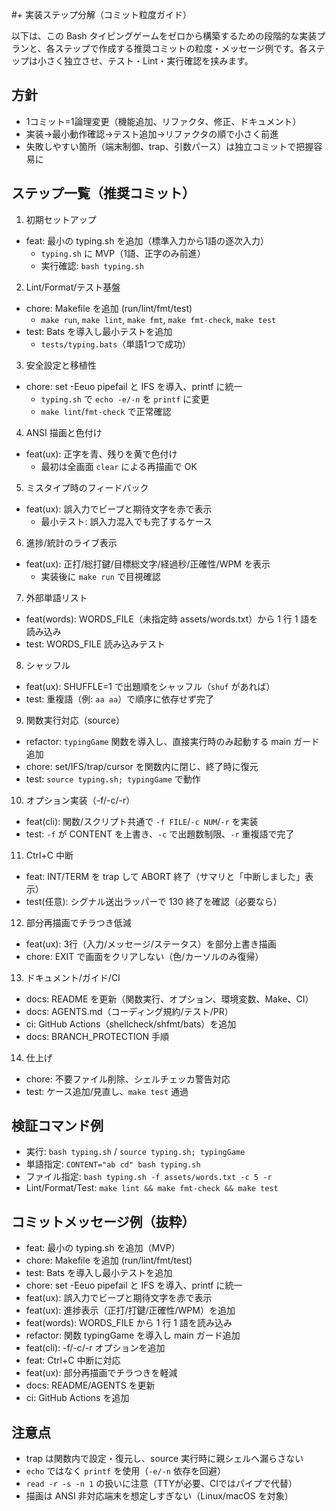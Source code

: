 #+ 実装ステップ分解（コミット粒度ガイド）

以下は、この Bash タイピングゲームをゼロから構築するための段階的な実装プランと、各ステップで作成する推奨コミットの粒度・メッセージ例です。各ステップは小さく独立させ、テスト・Lint・実行確認を挟みます。

## 方針
- 1コミット=1論理変更（機能追加、リファクタ、修正、ドキュメント）
- 実装→最小動作確認→テスト追加→リファクタの順で小さく前進
- 失敗しやすい箇所（端末制御、trap、引数パース）は独立コミットで把握容易に

## ステップ一覧（推奨コミット）

1. 初期セットアップ
- feat: 最小の typing.sh を追加（標準入力から1語の逐次入力）
  - `typing.sh` に MVP（1語、正字のみ前進）
  - 実行確認: `bash typing.sh`

2. Lint/Format/テスト基盤
- chore: Makefile を追加 (run/lint/fmt/test)
  - `make run`, `make lint`, `make fmt`, `make fmt-check`, `make test`
- test: Bats を導入し最小テストを追加
  - `tests/typing.bats`（単語1つで成功）

3. 安全設定と移植性
- chore: set -Eeuo pipefail と IFS を導入、printf に統一
  - `typing.sh` で `echo -e/-n` を `printf` に変更
  - `make lint`/`fmt-check` で正常確認

4. ANSI 描画と色付け
- feat(ux): 正字を青、残りを黄で色付け
  - 最初は全画面 `clear` による再描画で OK

5. ミスタイプ時のフィードバック
- feat(ux): 誤入力でビープと期待文字を赤で表示
  - 最小テスト: 誤入力混入でも完了するケース

6. 進捗/統計のライブ表示
- feat(ux): 正打/総打鍵/目標総文字/経過秒/正確性/WPM を表示
  - 実装後に `make run` で目視確認

7. 外部単語リスト
- feat(words): WORDS_FILE（未指定時 assets/words.txt）から 1 行 1 語を読み込み
- test: WORDS_FILE 読み込みテスト

8. シャッフル
- feat(ux): SHUFFLE=1 で出題順をシャッフル（`shuf` があれば）
- test: 重複語（例: `aa aa`）で順序に依存せず完了

9. 関数実行対応（source）
- refactor: `typingGame` 関数を導入し、直接実行時のみ起動する main ガード追加
- chore: set/IFS/trap/cursor を関数内に閉じ、終了時に復元
- test: `source typing.sh; typingGame` で動作

10. オプション実装（-f/-c/-r）
- feat(cli): 関数/スクリプト共通で `-f FILE`/`-c NUM`/`-r` を実装
- test: `-f` が CONTENT を上書き、`-c` で出題数制限、`-r` 重複語で完了

11. Ctrl+C 中断
- feat: INT/TERM を trap して ABORT 終了（サマリと「中断しました」表示）
- test(任意): シグナル送出ラッパーで 130 終了を確認（必要なら）

12. 部分再描画でチラつき低減
- feat(ux): 3行（入力/メッセージ/ステータス）を部分上書き描画
- chore: EXIT で画面をクリアしない（色/カーソルのみ復帰）

13. ドキュメント/ガイド/CI
- docs: README を更新（関数実行、オプション、環境変数、Make、CI）
- docs: AGENTS.md（コーディング規約/テスト/PR）
- ci: GitHub Actions（shellcheck/shfmt/bats）を追加
- docs: BRANCH_PROTECTION 手順

14. 仕上げ
- chore: 不要ファイル削除、シェルチェッカ警告対応
- test: ケース追加/見直し、`make test` 通過

## 検証コマンド例
- 実行: `bash typing.sh` / `source typing.sh; typingGame`
- 単語指定: `CONTENT="ab cd" bash typing.sh`
- ファイル指定: `bash typing.sh -f assets/words.txt -c 5 -r`
- Lint/Format/Test: `make lint && make fmt-check && make test`

## コミットメッセージ例（抜粋）
- feat: 最小の typing.sh を追加（MVP）
- chore: Makefile を追加 (run/lint/fmt/test)
- test: Bats を導入し最小テストを追加
- chore: set -Eeuo pipefail と IFS を導入、printf に統一
- feat(ux): 誤入力でビープと期待文字を赤で表示
- feat(ux): 進捗表示（正打/打鍵/正確性/WPM）を追加
- feat(words): WORDS_FILE から 1 行 1 語を読み込み
- refactor: 関数 typingGame を導入し main ガード追加
- feat(cli): -f/-c/-r オプションを追加
- feat: Ctrl+C 中断に対応
- feat(ux): 部分再描画でチラつきを軽減
- docs: README/AGENTS を更新
- ci: GitHub Actions を追加

## 注意点
- trap は関数内で設定・復元し、source 実行時に親シェルへ漏らさない
- `echo` ではなく `printf` を使用（`-e/-n` 依存を回避）
- `read -r -s -n 1` の扱いに注意（TTYが必要、CIではパイプで代替）
- 描画は ANSI 非対応端末を想定しすぎない（Linux/macOS を対象）

